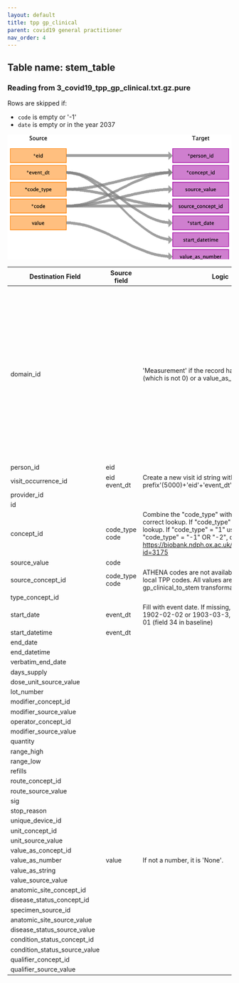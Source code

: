```yaml
---
layout: default
title: tpp gp_clinical
parent: covid19 general practitioner
nav_order: 4
---
```


## Table name: stem_table

### Reading from 3_covid19_tpp_gp_clinical.txt.gz.pure

Rows are skipped if:
 - `code` is empty or '-1'
 - `date` is empty or in the year 2037

![](md_files/image2.png)

| Destination Field | Source field | Logic | Comment field |
| --- | --- | --- | --- |
| domain_id |  |  'Measurement' if the record has a value_as_number (which is not 0) or a value_as_concept_id. | As values can only be stored in the measurement (and observation) table, we enforce the domain if a value is given from the source. In other cases, the domain_id of the target `concept_id` will be used to determine the target table as per OMOP conventions. |
| person_id | eid |  |  |
| visit_occurrence_id | eid<br>event_dt | Create a new visit id string with the form: 'covid prefix'(5000)+'eid'+'event_dt' |  |
| provider_id |  |  |  |
| id |  |  | Not used. |
| concept_id | code_type<br>code | Combine the "code_type" with the "code" to use the correct lookup. If "code_type" = "0" use CTV3 lookup. If "code_type" = "1" use Local TPP lookup. If "code_type" = "-1" OR "-2", discard that record. https://biobank.ndph.ox.ac.uk/showcase/coding.cgi?id=3175<br> |  |
| source_value | code |  |  |
| source_concept_id | code_type<br>code | ATHENA codes are not available for these CVT3 nor local TPP codes. All values are set to 0, as in gp_clinical_to_stem transformation. |  |
| type_concept_id |  |  | 32817: EHR |
| start_date | event_dt | Fill with event date. If missing, discard the row. If 1902-02-02 or 1903-03-3, set date to yob-07-01 (field 34 in baseline)|  |
| start_datetime | event_dt |  |  |
| end_date |  |  |  |
| end_datetime |  |  |  |
| verbatim_end_date |  |  |  |
| days_supply |  |  |  |
| dose_unit_source_value |  |  |  |
| lot_number |  |  |  |
| modifier_concept_id |  |  |  |
| modifier_source_value |  |  |  |
| operator_concept_id |  |  |  |
| modifier_source_value |  |  |  |
| quantity |  |  |  |
| range_high |  |  |  |
| range_low |  |  |  |
| refills |  |  |  |
| route_concept_id |  |  |  |
| route_source_value |  |  |  |
| sig |  |  |  |
| stop_reason |  |  |  |
| unique_device_id |  |  |  |
| unit_concept_id |  |  |  |
| unit_source_value |  |  |  |
| value_as_concept_id |  |  |  |
| value_as_number | value | If not a number, it is 'None'. |  |
| value_as_string |  |  |  |
| value_source_value |  |  |  |
| anatomic_site_concept_id |  |  |  |
| disease_status_concept_id |  |  |  |
| specimen_source_id |  |  |  |
| anatomic_site_source_value |  |  |  |
| disease_status_source_value |  |  |  |
| condition_status_concept_id |  |  |  |
| condition_status_source_value |  |  |  |
| qualifier_concept_id |  |  |  |
| qualifier_source_value |  |  |  |
